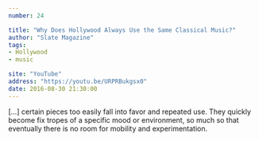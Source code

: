 ```yaml
---
number: 24

title: "Why Does Hollywood Always Use the Same Classical Music?"
author: "Slate Magazine"
tags:
- Hollywood
- music

site: "YouTube"
address: "https://youtu.be/URPRBukgsx0"
date: 2016-08-30 21:30:00
---
```


[…] certain pieces too easily fall into favor and repeated use. They quickly become fix tropes of a specific mood or environment, so much so that eventually there is no room for mobility and experimentation.
